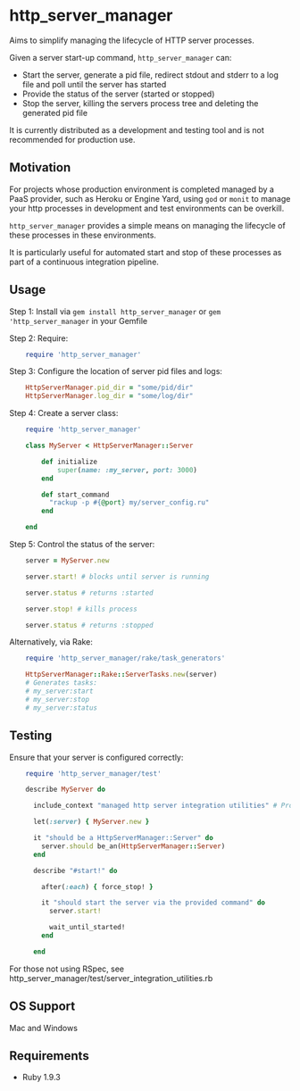 http_server_manager
====================

Aims to simplify managing the lifecycle of HTTP server processes.

Given a server start-up command, ```http_server_manager``` can:

* Start the server, generate a pid file, redirect stdout and stderr to a log file and poll until the server has started
* Provide the status of the server (started or stopped)
* Stop the server, killing the servers process tree and deleting the generated pid file

It is currently distributed as a development and testing tool and is not recommended for production use.

Motivation
----------

For projects whose production environment is completed managed by a PaaS provider, such as Heroku or Engine Yard,
using ```god``` or ```monit``` to manage your http processes in development and test environments can be overkill.

```http_server_manager``` provides a simple means on managing the lifecycle of these processes in these environments.

It is particularly useful for automated start and stop of these processes as part of a continuous integration pipeline.

Usage
-----

Step 1:  Install via ```gem install http_server_manager``` or ```gem 'http_server_manager``` in your Gemfile

Step 2:  Require:

```ruby
    require 'http_server_manager'
```

Step 3:  Configure the location of server pid files and logs:

```ruby
    HttpServerManager.pid_dir = "some/pid/dir"
    HttpServerManager.log_dir = "some/log/dir"
```

Step 4:  Create a server class:

```ruby
    require 'http_server_manager'

    class MyServer < HttpServerManager::Server

        def initialize
            super(name: :my_server, port: 3000)
        end

        def start_command
          "rackup -p #{@port} my/server_config.ru"
        end

    end
```

Step 5:  Control the status of the server:

```ruby
    server = MyServer.new

    server.start! # blocks until server is running

    server.status # returns :started

    server.stop! # kills process

    server.status # returns :stopped
```

Alternatively, via Rake:

```ruby
    require 'http_server_manager/rake/task_generators'

    HttpServerManager::Rake::ServerTasks.new(server)
    # Generates tasks:
    # my_server:start
    # my_server:stop
    # my_server:status
```

Testing
-------

Ensure that your server is configured correctly:

```ruby
    require 'http_server_manager/test'

    describe MyServer do

      include_context "managed http server integration utilities" # Provided by http_server_manager as a test utility

      let(:server) { MyServer.new }

      it "should be a HttpServerManager::Server" do
        server.should be_an(HttpServerManager::Server)
      end

      describe "#start!" do

        after(:each) { force_stop! }

        it "should start the server via the provided command" do
          server.start!

          wait_until_started!
        end

      end
```

For those not using RSpec, see http_server_manager/test/server_integration_utilities.rb

OS Support
----------

Mac and Windows

Requirements
------------

* Ruby 1.9.3
